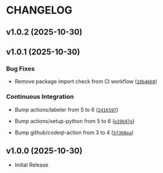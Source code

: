 # CHANGELOG

<!-- version list -->

## v1.0.2 (2025-10-30)


## v1.0.1 (2025-10-30)

### Bug Fixes

- Remove package import check from CI workflow
  ([`10b4660`](https://github.com/john-psina/django-admin-style-linker/commit/10b46606d692b641b4a27b413a23c98a9ada424e))

### Continuous Integration

- Bump actions/labeler from 5 to 6
  ([`2d16597`](https://github.com/john-psina/django-admin-style-linker/commit/2d16597bbfdbf86ac8122cb65a87bc0a4023e281))

- Bump actions/setup-python from 5 to 6
  ([`e19b97e`](https://github.com/john-psina/django-admin-style-linker/commit/e19b97ea6cc905c222f6a303dc9ecc008ccb2ace))

- Bump github/codeql-action from 3 to 4
  ([`5f360ea`](https://github.com/john-psina/django-admin-style-linker/commit/5f360eaf3c1a18419a359d8148e67ece16cbaae5))


## v1.0.0 (2025-10-30)

- Initial Release
